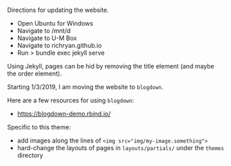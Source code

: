 Directions for updating the website.

- Open Ubuntu for Windows
- Navigate to /mnt/d
- Navigate to U-M Box
- Navigate to richryan.github.io
- Run > bundle exec jekyll serve

Using Jekyll, pages can be hid by removing the title element (and maybe the order element).

Starting 1/3/2019, I am moving the website to `blogdown`.

Here are a few resources for using `blogdown`:
- https://blogdown-demo.rbind.io/

Specific to this theme:
- add images along the lines of `<img src="img/my-image.something">`
- hard-change the layouts of pages in `layouts/partials/` under the `themes` directory
